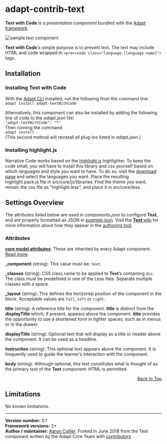 # adapt-contrib-text  

**Text with Code** is a *presentation component* bundled with the [Adapt framework](https://github.com/adaptlearning/adapt_framework).  

<img src="https://github.com/adaptlearning/documentation/blob/master/04_wiki_assets/plug-ins/images/text01.png" alt="sample text component">

**Text with Code**'s simple purpose is to present text. The text may include HTML and code wrapped in `<pre><code class="language-[language name]">` tags.

## Installation

### Installing Text with Code
With the [Adapt CLI](https://github.com/adaptlearning/adapt-cli) installed, run the following from the command line:  
`adapt install adapt-textWithCode`

Alternatively, this component can also be installed by adding the following line of code to the *adapt.json* file:  
`"adapt-textWithCode": "*"`  
Then running the command:  
`adapt install`  
(This second method will reinstall all plug-ins listed in *adapt.json*.)  

### Installing highlight.js
Narrative Code works based on the [highlight.js](https://highlightjs.org/) highlighter. To keep the code small, you will have to install this library and css yourself based on which languages and style you want to have. To do so, visit the [download page](https://highlightjs.org/download/) and select the languages you want. Place the resulting highlight.pack.js file in src/core/js/libraries. Find the theme you want, remain the css file as "highlight.less", and place it in src/core/less.

## Settings Overview

The attributes listed below are used in *components.json* to configure **Text**, and are properly formatted as JSON in [*example.json*](https://github.com/adaptlearning/adapt-contrib-text/blob/master/example.json). Visit the [**Text** wiki](https://github.com/adaptlearning/adapt-contrib-text/wiki) for more information about how they appear in the [authoring tool](https://github.com/adaptlearning/adapt_authoring/wiki).

### Attributes

[**core model attributes**](https://github.com/adaptlearning/adapt_framework/wiki/Core-model-attributes): These are inherited by every Adapt component. [Read more](https://github.com/adaptlearning/adapt_framework/wiki/Core-model-attributes).

**_component** (string): This value must be: `text`.

**_classes** (string): CSS class name to be applied to **Text**’s containing `div`. The class must be predefined in one of the Less files. Separate multiple classes with a space.

**_layout** (string): This defines the horizontal position of the component in the block. Acceptable values are `full`, `left` or `right`.  

**title** (string): A reference title for the component. **title** is distinct from the **displayTitle** which, if present, appears above the component. **title** provides the opportunity to use a shortened form in tighter spaces, such as in menus or in the drawer.  

**displayTitle** (string): Optional text that will display as a title or header above the component. It can be used as a headline.   

**instruction** (string): This optional text appears above the component. It is frequently used to
guide the learner’s interaction with the component.

**body** (string): Although optional, this text constitutes what is thought of as the primary *text* of the **Text** component. HTML is permitted.  
<div float align=right><a href="#top">Back to Top</a></div>

## Limitations

No known limitations.   


----------------------------
**Version number:**  0.1  
**Framework versions:** 2+  
**Author / maintainer:** [Aaron Collier](https://github.com/CollierCZ). Forked in June 2018 from the Text component written by the Adapt Core Team with [contributors](https://github.com/adaptlearning/adapt-contrib-narrative/graphs/contributors)    
